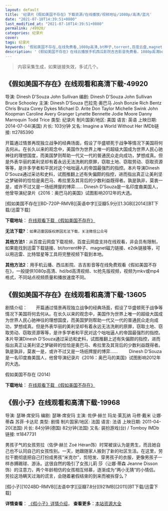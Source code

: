 ```yaml
---
layout: default
title: '纪录片《假如美国不存在》下载资源/在线播放/视频地址/1080p/高清/蓝光'
date: "2021-07-10T14:39:51+0800"
last_modified_at: "2021-07-10T14:39:51+0800"
permalink: /49920/
categories: 纪录片
cover:
tags: 纪录片
keywords: '假如美国不存在,在线免费看,1080p高清,bt种子,torrent,百度云盘,magnet,磁力链,迅雷下载资源'
description: '《假如美国不存在》在线云播放手机西瓜影院吉吉影音免费看，1080p高清bd/hd未删减完整版和tc抢先枪版，mkv/mp4格式，附带bt/torrent种子、magnet/磁力链、百度云盘、网盘资源迅雷下载链接'
---
```


>内容采集生成，如果链接失效，多试几个。


## 《假如美国不存在》在线观看和高清下载-49920

导演: Dinesh D’Souza John Sullivan 编剧: Dinesh D’Souza John Sullivan Bruce Schooley 主演: Dinesh D’Souza 巴拉克·奥巴马 Josh Bonzie Rich Bentz Chris Bruza Corey Dykes Michael D. Arite Don Taylor Michelle Swink John Koopman Caroline Avery Granger Lynette Bennette Jodie Moore Danny Marroquin Todd Trice 类型: 纪录片 制片国家/地区: 美国 语言: 英语 上映日期: 2014-07-04(美国) 片长: 103分钟 又名: Imagine a World Without Her IMDb链接: tt2785390

开篇通过情景再现独立战争的经典场面，假设了华盛顿死于战争等情况下美国将何去何从。在长久以来的观念中，美国作为世界上唯一的超级大国成为世界人民心驰神往的理想国度，而美国梦则帮助一代又一代的普通民众走向成功，梦想成真。但是外表华丽的美利坚却有着永远无法洗刷的原罪，窃取土地、窃取劳动、窃取资源等等，是许多学者和平民对这个咄咄逼人的帝国最强烈的指控。本片导演Dinesh D’Souza通过采访和史料，试图推翻上述有失偏颇的指控，进而指出真正让美利坚之梦破碎的恰恰是奥巴马、希拉里及其背后的少数利益既得者。孰是孰非，莫衷一是，或许不过又是一场纸牌屋的博弈…… Dinesh D’Souza是一名印度裔美国人，他曾导演纪录片《2016：奥巴马的美国》试图影响2012年的大选。


[假如美国不存在][BD-720P-RMVB][英语中字][豆瓣5.9分][1.3GB][2014][BT下载/迅雷下载]

**下载地址**： [在线观看下载 《假如美国不存在》](https://www.btdx8.com/torrent/america_imagine_the_world_without_her_2014.html) 


**无法下载?**：`如果迅雷因版权原因无法下载，关注微信公众号 `

**其他方法1**：从百度云网盘下载视频，百度云网盘支持在线观看，非会员有限制，如果能找到迅雷下载链接、bt/torrent种子、magnet磁力链接、e2dk链接等，可以用迅雷、比特彗星等工具将完整视频下载到本地。

**其他方法2**：用手机云播、西瓜影院、吉吉影音等在线免费观看《假如美国不存在》，一般提供1080p高清、hd/bd高清视频、tc抢先版视频，视频为mkv或mp4格式，不同站点视频质量和播放速度不同。


## 《假如美国不存在》在线观看和高清下载-13605

剧情介绍：　　开篇通过情景再现独立战争的经典场面，假设了华盛顿死于战争等情况下美国将何去何从。在长久以来的观念中，美国作为世界上唯一的超级大国成为世界人民心驰神往的理想国度，而美国梦则帮助一代又一代的普通民众走向成功，梦想成真。但是外表华丽的美利坚却有着永远无法洗刷的原罪，窃取土地、窃取劳动、窃取资源等等，是许多学者和平民对这个咄咄逼人的帝国最强烈的指控。本片导演Dinesh D’Souza通过采访和史料，试图推翻上述有失偏颇的指控，进而指出真正让美利坚之梦破碎的恰恰是奥巴马、希拉里及其背后的少数利益既得者。孰是孰非，莫衷一是，或许不过又是一场纸牌屋的博弈……   　　Dinesh D’Souza是一名印度裔美国人，他曾导演纪录片《2016：奥巴马的美国》试图影响2012年的大选。


假如美国不存在 (2014)

**下载地址**： [在线观看下载 《假如美国不存在》](https://www.btbtdy.me/btdy/dy1501.html) 


## 《假小子》在线观看和高清下载-19968

导演: 瑟琳·席安玛 编剧: 瑟琳·席安玛 主演: 佐伊·赫兰 玛龙·莱瓦纳 马修·戴米 让娜·蒂森 苏菲‧卡达尼 类型: 剧情 制片国家/地区: 法国 语言: 法语 上映日期: 2011-04-20(法国) 片长: 84分钟(德国) 82分钟(法国) 又名: 装扮游戏(台) / Tomboy IMDb链接: tt1847731

男孩子气的女孩劳拉（佐伊·赫兰 Zoé Héran饰）时常被误认为是男生，而且她自己也不认同自己的女孩性别。一天，她跟随家人搬到了新的社区生活。在这里，劳拉干脆彻底把自己打扮成男孩“米克尔”，剪短发、穿男孩子的衣服，更像男孩子一样赤膊踢球、游泳。这很自然的吸引了女孩儿莉 莎（让娜·蒂森 Jeanne Disson饰）的注意力，两个年龄相仿的女孩相互倾慕，逐渐成为“两小无猜”的小情侣。 劳拉这场瞒天过海的谎言，会随着暑假结束的到来而被拆穿么？


[假小子][1024BD-RMVB][法语中字][豆瓣7.8分][921MB][2011][BT下载/迅雷下载]

**详情查看**： [《假小子》详情介绍](/movie/19968/)， **查看更多**：[本站资源大全](/movie/t/all/)

